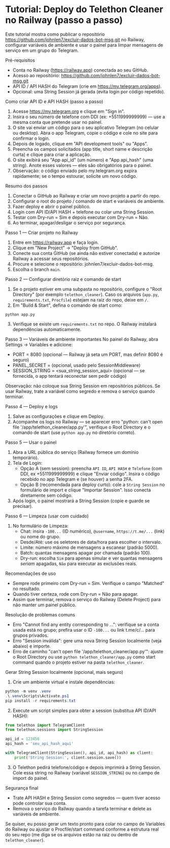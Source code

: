 # Tutorial: Deploy do Telethon Cleaner no Railway (passo a passo)

Este tutorial mostra como publicar o repositório https://github.com/johnlen7/excluir-dados-bot-msg.git no Railway, configurar variáveis de ambiente e usar o painel para limpar mensagens de serviço em um grupo do Telegram.

Pré-requisitos
- Conta no Railway (https://railway.app) conectada ao seu GitHub.
- Acesso ao repositório: https://github.com/johnlen7/excluir-dados-bot-msg.git
- API ID / API HASH do Telegram (crie em https://my.telegram.org/apps).
- Opcional: uma String Session já gerada (evita login por código repetido).

Como criar API ID e API HASH (passo a passo)
1. Acesse https://my.telegram.org e clique em "Sign in".
2. Insira o seu número de telefone com DDI (ex: +5511999999999) — use a mesma conta que pretende usar no painel.
3. O site vai enviar um código para o seu aplicativo Telegram (no celular ou desktop). Abra o app Telegram, copie o código e cole no site para confirmar o login.
4. Depois de logado, clique em "API development tools" ou "Apps".
5. Preencha os campos solicitados (app title, short name e descrição curta) e clique para criar a aplicação.
6. O site exibirá seu "App api_id" (um número) e "App api_hash" (uma string). Anote esses valores — eles são obrigatórios para o painel.
7. Observação: o código enviado pelo my.telegram.org expira rapidamente; se o tempo estourar, solicite um novo código.

Resumo dos passos
1. Conectar o GitHub ao Railway e criar um novo projeto a partir do repo.
2. Configurar o root do projeto / comando de start e variáveis de ambiente.
3. Fazer deploy e abrir o painel público.
4. Login com API ID/API HASH + telefone ou colar uma String Session.
5. Testar com Dry-run = Sim e depois executar com Dry-run = Não.
6. Ao terminar, apagar/desligar o serviço por segurança.

Passo 1 — Criar projeto no Railway
1. Entre em https://railway.app e faça login.
2. Clique em "New Project" → "Deploy from GitHub".
3. Conecte sua conta GitHub (se ainda não estiver conectada) e autorize Railway a acessar seus repositórios.
4. Procure e selecione o repositório: johnlen7/excluir-dados-bot-msg.
5. Escolha o branch `main`.

Passo 2 — Configurar diretório raiz e comando de start
1. Se o projeto estiver em uma subpasta no repositório, configure o "Root Directory" (por exemplo `telethon_cleaner`). Caso os arquivos (`app.py`, `requirements.txt`, `Procfile`) estejam na raiz do repo, deixe em `/`.
2. Em "Build & Start", defina o comando de start como:

```text
python app.py
```

3. Verifique se existe um `requirements.txt` no repo. O Railway instalará dependências automaticamente.

Passo 3 — Variáveis de ambiente importantes
No painel do Railway, abra Settings → Variables e adicione:
- PORT = 8080 (opcional — Railway já seta um PORT, mas definir 8080 é seguro)
- PANEL_SECRET = <uma-string-secreta-qualquer> (opcional, usado pelo SessionMiddleware)
- SESSION_STRING = <sua_string_session_aqui> (opcional — se fornecida, o app tentará reconectar sem pedir código)

Observação: não coloque sua String Session em repositórios públicos. Se usar Railway, trate a variável como segredo e remova o serviço quando terminar.

Passo 4 — Deploy e logs
1. Salve as configurações e clique em Deploy.
2. Acompanhe os logs no Railway — se aparecer erro "python: can't open file '/app/telethon_cleaner/app.py'", verifique o Root Directory e o comando de start (use `python app.py` no diretório correto).

Passo 5 — Usar o painel
1. Abra a URL pública do serviço (Railway fornece um domínio temporário).
2. Tela de Login:
   - Opção A (sem session): preencha `API ID`, `API HASH` e `Telefone` (com DDI, ex +5511999999999) e clique "Enviar código". Insira o código recebido no app Telegram e (se houver) a senha 2FA.
   - Opção B (recomendada para deploy curto): cole a `String Session` no formulário de import e clique "Importar Session". Isso conecta diretamente sem código.
3. Após login, o painel mostrará a String Session (copie e guarde se precisar).

Passo 6 — Limpeza (usar com cuidado)
1. No formulário de Limpeza:
   - Chat: insira `-100...` (ID numérico), `@username`, `https://t.me/...` (link) ou nome do grupo.
   - Desde/Até: use os seletores de data/hora para escolher o intervalo.
   - Limite: número máximo de mensagens a escanear (padrão 5000).
   - Batch: quantas mensagens apagar por chamada (padrão 100).
   - Dry-run: escolha `Sim` para apenas simular e ver quantas mensagens *seriam* apagadas, `Não` para executar as exclusões reais.

Recomendações de uso
- Sempre rode primeiro com Dry-run = Sim. Verifique o campo "Matched" no resultado.
- Quando tiver certeza, rode com Dry-run = Não para apagar.
- Assim que terminar, remova o serviço do Railway (Delete Project) para não manter um painel público.

Resolução de problemas comuns
- Erro "Cannot find any entity corresponding to ...": verifique se a conta usada está no grupo; prefira usar o ID `-100...` ou link t.me/c/… para grupos privados.
- Erro "Session inválida": gere uma nova String Session localmente (veja abaixo) e importe.
- Erro de caminho "can't open file '/app/telethon_cleaner/app.py'": ajuste o Root Directory ou use `python telethon_cleaner/app.py` como start command quando o projeto estiver na pasta `telethon_cleaner`.

Gerar String Session localmente (opcional, mais seguro)
1. Crie um ambiente virtual e instale dependências:

```powershell
python -m venv .venv
.\.venv\Scripts\Activate.ps1
pip install -r requirements.txt
```

2. Execute um script simples para obter a session (substitua API ID/API HASH):

```python
from telethon import TelegramClient
from telethon.sessions import StringSession

api_id = 123456
api_hash = 'seu_api_hash_aqui'

with TelegramClient(StringSession(), api_id, api_hash) as client:
    print('String Session:', client.session.save())
```

3. O Telethon pedirá telefone/código e depois imprimirá a String Session. Cole essa string no Railway (variável `SESSION_STRING`) ou no campo de import do painel.

Segurança final
- Trate API HASH e String Session como segredos — quem tiver acesso pode controlar sua conta.
- Remova o serviço do Railway quando a tarefa terminar e delete as variáveis de ambiente.

Se quiser, eu posso gerar um texto pronto para colar no campo de Variables do Railway ou ajustar o Procfile/start command conforme a estrutura real do seu repo (me diga se os arquivos estão na raiz ou dentro de `telethon_cleaner`).
